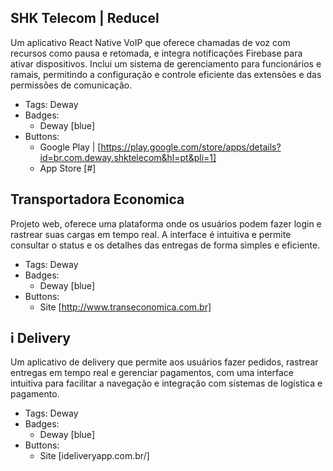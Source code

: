 ## SHK Telecom | Reducel
Um aplicativo React Native VoIP que oferece chamadas de voz com recursos como pausa e retomada, e integra notificações Firebase para ativar dispositivos. Inclui um sistema de gerenciamento para funcionários e ramais, permitindo a configuração e controle eficiente das extensões e das permissões de comunicação.
- Tags: Deway
- Badges:
  - Deway [blue]
- Buttons:
  - Google Play | [https://play.google.com/store/apps/details?id=br.com.deway.shktelecom&hl=pt&pli=1]
  - App Store [#]

## Transportadora Economica
Projeto web, oferece uma plataforma onde os usuários podem fazer login e rastrear suas cargas em tempo real. A interface é intuitiva e permite consultar o status e os detalhes das entregas de forma simples e eficiente.
- Tags: Deway
- Badges:
  - Deway [blue]
- Buttons:
  - Site [http://www.transeconomica.com.br]

## i Delivery
Um aplicativo de delivery que permite aos usuários fazer pedidos, rastrear entregas em tempo real e gerenciar pagamentos, com uma interface intuitiva para facilitar a navegação e integração com sistemas de logística e pagamento.
- Tags: Deway
- Badges:
  - Deway [blue]
- Buttons:
  - Site [ideliveryapp.com.br/]